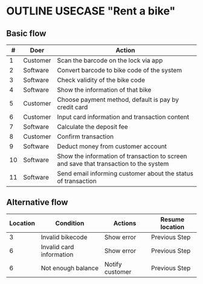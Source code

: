 # OUTLINE USECASE "Rent a bike"

## Basic flow
| # | Doer | Action |
| --- | ---- | --------|
| 1 | Customer| Scan the barcode on the lock via app |
| 2 | Software | Convert barcode to bike code of the system |
| 3 | Software | Check validity of the bike code |
| 4 | Software | Show the information of that bike |
| 5 | Customer| Choose payment method, default is pay by credit card |
| 6 | Customer| Input card information and transaction content |
| 7 | Software | Calculate the deposit fee |
| 8 | Customer| Confirm transaction |
| 9 | Software | Deduct money from customer account |
| 10 | Software | Show the information of transaction to screen and save that transaction to the system |
| 11 | Software | Send email informing customer about the status of transaction |

## Alternative flow
| Location | Condition | Actions | Resume location|
| ---- | ---- | --------|------|
| 3 | Invalid bikecode | Show error | Previous Step |
| 6 | Invalid card information | Show error | Previous Step |
| 6 | Not enough balance | Notify customer | Previous Step |